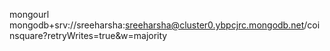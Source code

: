 mongourl mongodb+srv://sreeharsha:sreeharsha@cluster0.ybpcjrc.mongodb.net/coinsquare?retryWrites=true&w=majority
